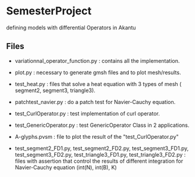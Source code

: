 # SemesterProject
 defining models with differential Operators in Akantu
## Files 
- variationnal_operator_function.py : contains all the implementation.

- plot.py : necessary to generate gmsh files and to plot mesh/results.
  
- test_heat.py : files that solve a heat equation with 3 types of mesh ( segment2, segment3, triangle3).
  
- patchtest_navier.py : do a patch test for Navier-Cauchy equation.

- test_CurlOperator.py : test implementation of curl operator.

- test_GenericOperator.py : test GenericOperator Class in 2 applications.

- A-glyphs.pvsm : file to plot the result of the "test_CurlOperator.py"
  
- test_segment2_FD1.py, test_segment2_FD2.py, test_segment3_FD1.py, test_segment3_FD2.py, test_triangle3_FD1.py, test_triangle3_FD2.py : files with assertion that control the results of different integration for Navier-Cauchy equation (int(N), int(B), K)

